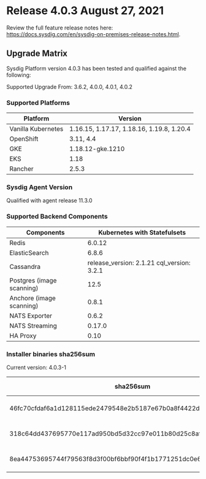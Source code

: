 Release 4.0.3 August 27, 2021
===

Review the full feature release notes here: https://docs.sysdig.com/en/sysdig-on-premises-release-notes.html.

Upgrade Matrix
---

Sysdig Platform version 4.0.3 has been tested and qualified against the following:

Supported Upgrade From: 3.6.2, 4.0.0, 4.0.1, 4.0.2

### Supported Platforms

| **Platform** | **Version** |
|---|---|
| Vanilla Kubernetes          | 1.16.15, 1.17.17, 1.18.16, 1.19.8, 1.20.4 |
| OpenShift                   | 3.11, 4.4 |
| GKE                         | 1.18.12-gke.1210 |
| EKS                         | 1.18 |
| Rancher                     | 2.5.3 |

### Sysdig Agent Version

Qualified with agent release 11.3.0

### Supported Backend Components

| **Components** | **Kubernetes with Statefulsets** |
|---|---|
| Redis                      | 6.0.12 |
| ElasticSearch              | 6.8.6 |
| Cassandra                  | release_version: 2.1.21 cql_version: 3.2.1 |
| Postgres (image scanning)  | 12.5|
| Anchore (image scanning)   | 0.8.1 |
| NATS Exporter              | 0.6.2 |
| NATS Streaming             | 0.17.0 |
| HA Proxy                   | 0.10 |


### Installer binaries sha256sum

Current version: 4.0.3-1

| **sha256sum** | **Installer binary ** |
|---|---|
| 46fc70cfdaf6a1d128115ede2479548e2b5187e67b0a8f4422d8bf9132ca1e32 | installer-darwin-amd64 |
| 318c64dd437695770e117ad950bd5d32cc97e011b80d25c8afd1c2064925e693 | installer-linux-amd64 |
| 8ea44753695744f79563f8d3f00bf6bbf90f4f1b1771251dc0e6be699438bd9e | installer-windows-amd64.exe |

